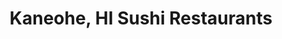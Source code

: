 ---
layout: city
title: Kaneohe, HI Sushi Restaurants
permalink: /hawaii/kaneohe/
stateAbbr: HI
stateName: Hawaii
cityName: Kaneohe

---
